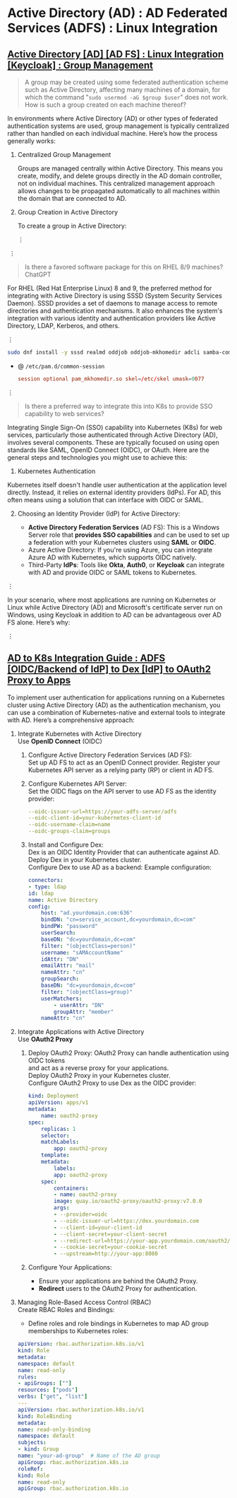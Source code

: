 # Active Directory (AD) : AD Federated Services (ADFS) : Linux Integration

## [Active Directory [AD] [AD FS] : Linux Integration [Keycloak] : Group Management](https://chatgpt.com/share/73401243-5ea0-4cdc-9090-d6dd709ada10?oai-dm=1)

>A group may be created using some federated authentication scheme such as Active Directory, affecting many machines of a domain, for which the command "`sudo usermod -aG $group $user`" does not work. How is such a group created on each machine thereof?

In environments where Active Directory (AD) or other types of federated authentication systems are used, group management is typically centralized rather than handled on each individual machine. Here’s how the process generally works:

1. Centralized Group Management

    Groups are managed centrally within Active Directory. This means you create, modify, and delete groups directly in the AD domain controller, not on individual machines. This centralized management approach allows changes to be propagated automatically to all machines within the domain that are connected to AD.

2. Group Creation in Active Directory

    To create a group in Active Directory:

    &vellip;&nbsp;

&nbsp;&vellip;&nbsp;

>Is there a favored software package for this on RHEL 8/9 machines?
ChatGPT

For RHEL (Red Hat Enterprise Linux) 8 and 9, the preferred method for integrating with Active Directory is using SSSD (System Security Services Daemon). SSSD provides a set of daemons to manage access to remote directories and authentication mechanisms. It also enhances the system's integration with various identity and authentication providers like Active Directory, LDAP, Kerberos, and others.

&vellip;&nbsp;


```bash
sudo dnf install -y sssd realmd oddjob oddjob-mkhomedir adcli samba-common-tools
```

* @ `/etc/pam.d/common-session`
    ```conf
    session optional pam_mkhomedir.so skel=/etc/skel umask=0077
    ```

&vellip;&nbsp;


>Is there a preferred way to integrate this into K8s to provide  SSO capability to web services?


Integrating Single Sign-On (SSO) capability into Kubernetes (K8s) for web services, particularly those authenticated through Active Directory (AD), involves several components. These are typically focused on using open standards like SAML, OpenID Connect (OIDC), or OAuth. Here are the general steps and technologies you might use to achieve this:

1. Kubernetes Authentication

Kubernetes itself doesn't handle user authentication at the application level directly. Instead, it relies on external identity providers (IdPs). For AD, this often means using a solution that can interface with OIDC or SAML.

2. Choosing an Identity Provider (IdP) for Active Directory:

    - **Active Directory Federation Services** (AD FS): This is a Windows Server role that **provides SSO capabilities** and can be used to set up a federation with your Kubernetes clusters using **SAML** or **OIDC**.
    - Azure Active Directory: If you're using Azure, you can integrate Azure AD with Kubernetes, which supports OIDC natively.
    - Third-Party **IdPs**: Tools like **Okta**, **Auth0**, or **Keycloak** can integrate with AD and provide OIDC or SAML tokens to Kubernetes.

&vellip;&nbsp;

In your scenario, where most applications are running on Kubernetes or Linux while Active Directory (AD) and Microsoft's certificate server run on Windows, using Keycloak in addition to AD can be advantageous over AD FS alone. Here’s why:

&vellip;&nbsp;

## [AD to K8s Integration Guide : ADFS [OIDC/Backend of IdP] to Dex [IdP] to OAuth2 Proxy to Apps](https://chatgpt.com/share/86673db4-299c-4f5d-8c0b-51bfa6e1ba5f)


To implement user authentication for applications running on a Kubernetes cluster using Active Directory (AD) as the authentication mechanism, you can use a combination of Kubernetes-native and external tools to integrate with AD. Here’s a comprehensive approach:

1. Integrate Kubernetes with Active Directory  
   Use **OpenID Connect** (OIDC)

    1. Configure Active Directory Federation Services (AD FS):  
        Set up AD FS to act as an OpenID Connect provider.
        Register your Kubernetes API server as a relying party (RP) or client in AD FS.

    2. Configure Kubernetes API Server:  
        Set the OIDC flags on the API server to use AD FS as the identity provider:
        ```yaml
        --oidc-issuer-url=https://your-adfs-server/adfs
        --oidc-client-id=your-kubernetes-client-id
        --oidc-username-claim=name
        --oidc-groups-claim=groups
        ```

    3. Install and Configure Dex:  
        Dex is an OIDC Identity Provider that can authenticate against AD.  
        Deploy Dex in your Kubernetes cluster.   
        Configure Dex to use AD as a backend:
        Example configuration:  
        ```yaml
        connectors:
        - type: ldap
        id: ldap
        name: Active Directory
        config:
            host: "ad.yourdomain.com:636"
            bindDN: "cn=service_account,dc=yourdomain,dc=com"
            bindPW: "password"
            userSearch:
            baseDN: "dc=yourdomain,dc=com"
            filter: "(objectClass=person)"
            username: "sAMAccountName"
            idAttr: "DN"
            emailAttr: "mail"
            nameAttr: "cn"
            groupSearch:
            baseDN: "dc=yourdomain,dc=com"
            filter: "(objectClass=group)"
            userMatchers:
                - userAttr: "DN"
                groupAttr: "member"
            nameAttr: "cn"
        ```

2. Integrate Applications with Active Directory  
   Use **OAuth2 Proxy**

    1. Deploy OAuth2 Proxy:
        OAuth2 Proxy can handle authentication using OIDC tokens   
        and act as a reverse proxy for your applications.  
        Deploy OAuth2 Proxy in your Kubernetes cluster.  
        Configure OAuth2 Proxy to use Dex as the OIDC provider:
        ```yaml
        kind: Deployment
        apiVersion: apps/v1
        metadata:
            name: oauth2-proxy
        spec:
            replicas: 1
            selector:
            matchLabels:
                app: oauth2-proxy
            template:
            metadata:
                labels:
                app: oauth2-proxy
            spec:
                containers:
                - name: oauth2-proxy
                image: quay.io/oauth2-proxy/oauth2-proxy:v7.0.0
                args:
                - --provider=oidc
                - --oidc-issuer-url=https://dex.yourdomain.com
                - --client-id=your-client-id
                - --client-secret=your-client-secret
                - --redirect-url=https://your-app.yourdomain.com/oauth2/callback
                - --cookie-secret=your-cookie-secret
                - --upstream=http://your-app:8080
        ```

    2. Configure Your Applications:
        * Ensure your applications are behind the OAuth2 Proxy.
        * **Redirect** users to the OAuth2 Proxy for authentication.

3. Managing Role-Based Access Control (RBAC)  
   Create RBAC Roles and Bindings:
        
    * Define roles and role bindings in Kubernetes 
      to map AD group memberships to Kubernetes roles:
    ```yaml
    apiVersion: rbac.authorization.k8s.io/v1
    kind: Role
    metadata:
    namespace: default
    name: read-only
    rules:
    - apiGroups: [""]
    resources: ["pods"]
    verbs: ["get", "list"]
    ---
    apiVersion: rbac.authorization.k8s.io/v1
    kind: RoleBinding
    metadata:
    name: read-only-binding
    namespace: default
    subjects:
    - kind: Group
    name: "your-ad-group"  # Name of the AD group
    apiGroup: rbac.authorization.k8s.io
    roleRef:
    kind: Role
    name: read-only
    apiGroup: rbac.authorization.k8s.io
    ```